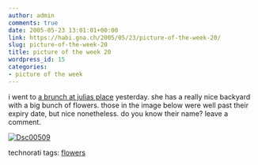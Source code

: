 ```yaml
---
author: admin
comments: true
date: 2005-05-23 13:01:01+00:00
link: https://habi.gna.ch/2005/05/23/picture-of-the-week-20/
slug: picture-of-the-week-20
title: picture of the week 20
wordpress_id: 15
categories:
- picture of the week
---
```



i went to [a brunch at julias place](http://www.flickr.com/photos/habi/sets/365528/) yesterday. she has a really nice backyard with a big bunch of flowers. those in the image below were well past their expiry date, but nice nonetheless. do you know their name? leave a comment.



[![Dsc00509](https://habi.gna.ch/blog/images/DSC00509-tm.jpg)](https://habi.gna.ch/blog/images/DSC00509.jpg)


technorati tags: [flowers](http://technorati.com/tag/flowers)
